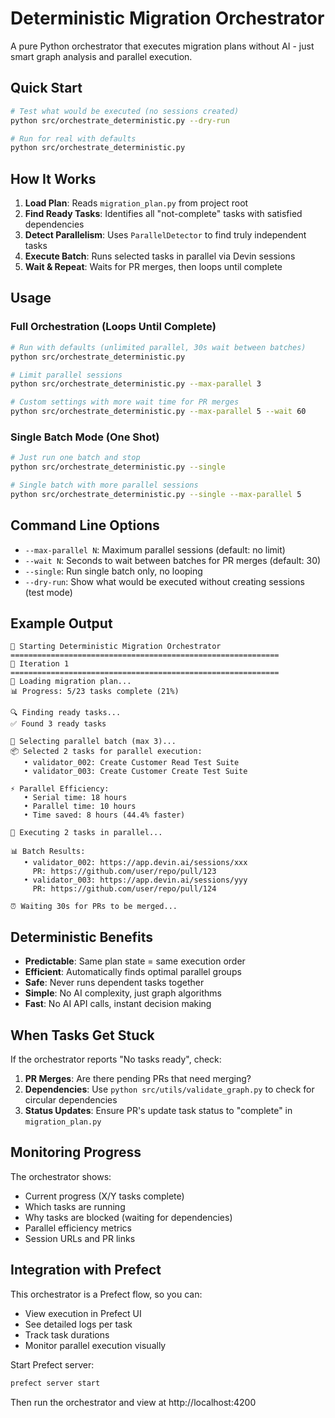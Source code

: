 # Deterministic Migration Orchestrator

A pure Python orchestrator that executes migration plans without AI - just smart graph analysis and parallel execution.

## Quick Start

```bash
# Test what would be executed (no sessions created)
python src/orchestrate_deterministic.py --dry-run

# Run for real with defaults
python src/orchestrate_deterministic.py
```

## How It Works

1. **Load Plan**: Reads `migration_plan.py` from project root
2. **Find Ready Tasks**: Identifies all "not-complete" tasks with satisfied dependencies 
3. **Detect Parallelism**: Uses `ParallelDetector` to find truly independent tasks
4. **Execute Batch**: Runs selected tasks in parallel via Devin sessions
5. **Wait & Repeat**: Waits for PR merges, then loops until complete

## Usage

### Full Orchestration (Loops Until Complete)
```bash
# Run with defaults (unlimited parallel, 30s wait between batches)
python src/orchestrate_deterministic.py

# Limit parallel sessions
python src/orchestrate_deterministic.py --max-parallel 3

# Custom settings with more wait time for PR merges
python src/orchestrate_deterministic.py --max-parallel 5 --wait 60
```

### Single Batch Mode (One Shot)
```bash
# Just run one batch and stop
python src/orchestrate_deterministic.py --single

# Single batch with more parallel sessions  
python src/orchestrate_deterministic.py --single --max-parallel 5
```

## Command Line Options

- `--max-parallel N`: Maximum parallel sessions (default: no limit)
- `--wait N`: Seconds to wait between batches for PR merges (default: 30)
- `--single`: Run single batch only, no looping
- `--dry-run`: Show what would be executed without creating sessions (test mode)

## Example Output

```
🎯 Starting Deterministic Migration Orchestrator
============================================================
📍 Iteration 1
============================================================
📖 Loading migration plan...
📊 Progress: 5/23 tasks complete (21%)

🔍 Finding ready tasks...
✅ Found 3 ready tasks

🧮 Selecting parallel batch (max 3)...
📦 Selected 2 tasks for parallel execution:
   • validator_002: Create Customer Read Test Suite
   • validator_003: Create Customer Create Test Suite

⚡ Parallel Efficiency:
   • Serial time: 18 hours
   • Parallel time: 10 hours  
   • Time saved: 8 hours (44.4% faster)

🚀 Executing 2 tasks in parallel...

📊 Batch Results:
   • validator_002: https://app.devin.ai/sessions/xxx
     PR: https://github.com/user/repo/pull/123
   • validator_003: https://app.devin.ai/sessions/yyy
     PR: https://github.com/user/repo/pull/124

⏰ Waiting 30s for PRs to be merged...
```

## Deterministic Benefits

- **Predictable**: Same plan state = same execution order
- **Efficient**: Automatically finds optimal parallel groups
- **Safe**: Never runs dependent tasks together
- **Simple**: No AI complexity, just graph algorithms
- **Fast**: No AI API calls, instant decision making

## When Tasks Get Stuck

If the orchestrator reports "No tasks ready", check:

1. **PR Merges**: Are there pending PRs that need merging?
2. **Dependencies**: Use `python src/utils/validate_graph.py` to check for circular dependencies
3. **Status Updates**: Ensure PR's update task status to "complete" in `migration_plan.py`

## Monitoring Progress

The orchestrator shows:
- Current progress (X/Y tasks complete)
- Which tasks are running
- Why tasks are blocked (waiting for dependencies)
- Parallel efficiency metrics
- Session URLs and PR links

## Integration with Prefect

This orchestrator is a Prefect flow, so you can:
- View execution in Prefect UI
- See detailed logs per task
- Track task durations
- Monitor parallel execution visually

Start Prefect server:
```bash
prefect server start
```

Then run the orchestrator and view at http://localhost:4200
